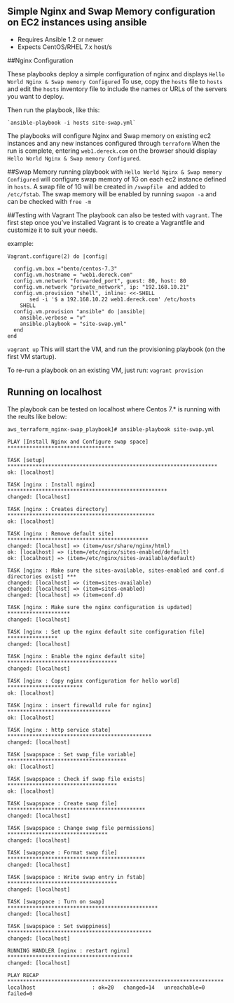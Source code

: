 ## Simple Nginx and Swap Memory configuration on EC2 instances using ansible

- Requires Ansible 1.2 or newer
- Expects CentOS/RHEL 7.x host/s

##Nginx Configuration

These playbooks deploy a simple configuration of nginx and displays `Hello World Nginx & Swap memory Configured`
To use, copy the `hosts` file to `hosts` and edit the `hosts` inventory file to include the names or URLs of the servers
you want to deploy.

Then run the playbook, like this:

	`ansible-playbook -i hosts site-swap.yml`

The playbooks will configure Nginx and Swap memory on existing ec2 instances and any new instances configured through `terraform` When the run
is complete, entering `web1.dereck.com` on the browser should display `Hello World Nginx & Swap memory Configured`.

##Swap Memory
running playbook with `Hello World Nginx & Swap memory Configured` will configure swap memory of 1G on each ec2 instance defined in `hosts`.
A swap file of 1G will be created in `/swapfile ` and added to `/etc/fstab`.
The swap memory will be enabled by running `swapon -a` and can be  checked with `free -m`

##Testing with Vagrant
The playbook can also be tested with `vagrant`. The first step once you’ve installed Vagrant is to create a Vagrantfile and customize it to suit your needs.

example:
```
Vagrant.configure(2) do |config|

  config.vm.box ="bento/centos-7.3"
  config.vm.hostname = "web1.dereck.com"
  config.vm.network "forwarded_port", guest: 80, host: 80
  config.vm.network "private_network", ip: "192.168.10.21"
  config.vm.provision "shell", inline: <<-SHELL
       sed -i '$ a 192.168.10.22 web1.dereck.com' /etc/hosts           
    SHELL
  config.vm.provision "ansible" do |ansible|
    ansible.verbose = "v"
    ansible.playbook = "site-swap.yml"
  end
end
```

`vagrant up` This will start the VM, and run the provisioning playbook (on the first VM startup).

To re-run a playbook on an existing VM, just run: `vagrant provision`

## Running on localhost
The playbook can be tested on localhost where Centos 7.* is running with the reults like below:

```
aws_terraform_nginx-swap_playbook]# ansible-playbook site-swap.yml 

PLAY [Install Nginx and Configure swap space] **********************************

TASK [setup] *******************************************************************
ok: [localhost]

TASK [nginx : Install nginx] ***************************************************
changed: [localhost]

TASK [nginx : Creates directory] ***********************************************
ok: [localhost]

TASK [nginx : Remove default site] *********************************************
changed: [localhost] => (item=/usr/share/nginx/html)
ok: [localhost] => (item=/etc/nginx/sites-enabled/default)
ok: [localhost] => (item=/etc/nginx/sites-available/default)

TASK [nginx : Make sure the sites-available, sites-enabled and conf.d directories exist] ***
changed: [localhost] => (item=sites-available)
changed: [localhost] => (item=sites-enabled)
changed: [localhost] => (item=conf.d)

TASK [nginx : Make sure the nginx configuration is updated] ********************
changed: [localhost]

TASK [nginx : Set up the nginx default site configuration file] ****************
changed: [localhost]

TASK [nginx : Enable the nginx default site] ***********************************
changed: [localhost]

TASK [nginx : Copy nginx configuration for hello world] ************************
ok: [localhost]

TASK [nginx : insert firewalld rule for nginx] *********************************
ok: [localhost]

TASK [nginx : http service state] **********************************************
changed: [localhost]

TASK [swapspace : Set swap_file variable] **************************************
ok: [localhost]

TASK [swapspace : Check if swap file exists] ***********************************
ok: [localhost]

TASK [swapspace : Create swap file] ********************************************
changed: [localhost]

TASK [swapspace : Change swap file permissions] ********************************
changed: [localhost]

TASK [swapspace : Format swap file] ********************************************
changed: [localhost]

TASK [swapspace : Write swap entry in fstab] ***********************************
changed: [localhost]

TASK [swapspace : Turn on swap] ************************************************
changed: [localhost]

TASK [swapspace : Set swappiness] **********************************************
changed: [localhost]

RUNNING HANDLER [nginx : restart nginx] ****************************************
changed: [localhost]

PLAY RECAP *********************************************************************
localhost                  : ok=20   changed=14   unreachable=0    failed=0   

```






